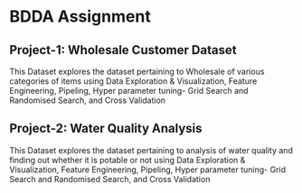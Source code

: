 # BDDA Assignment

## Project-1: Wholesale Customer Dataset
This Dataset explores the dataset pertaining to Wholesale of various categories of items using Data Exploration & Visualization, Feature Engineering, Pipeling, Hyper parameter tuning- Grid Search and Randomised Search, and Cross Validation

## Project-2: Water Quality Analysis
This Dataset explores the dataset pertaining to analysis of water quality and finding out whether it is potable or not using Data Exploration & Visualization, Feature Engineering, Pipeling, Hyper parameter tuning- Grid Search and Randomised Search, and Cross Validation
